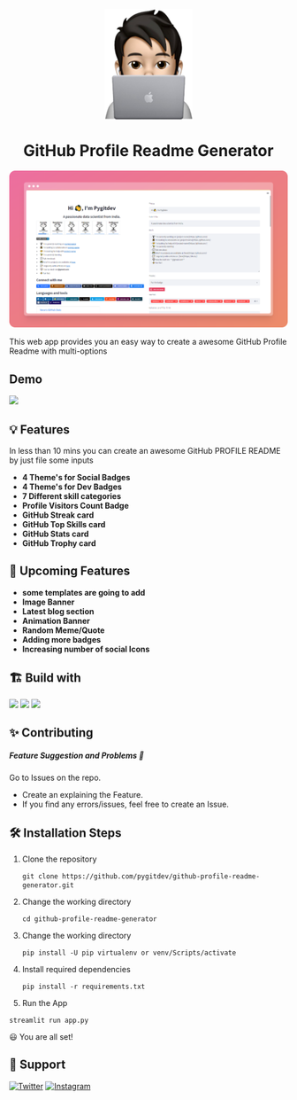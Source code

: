 <!-- fav/title -->
<p align="center">
<img src="src/favicon.png" height="200" align="center">
</p>
<h1 align="center">GitHub Profile Readme Generator</h1>

<!-- preview -->
<img src="src/github/preview-banner.png"><br>
<p>This web app provides you an easy way to create a awesome GitHub Profile Readme with multi-options</p>

## Demo
[![](https://img.shields.io/badge/Go_to_live_website-100000?style=for-the-badge&logo=amp&logoColor=white&labelColor=black&color=black)](https://share.streamlit.io/pygitdev/github-profile-readme-generator/main/app.py)

<!-- features -->
## 💡 Features <br>
In less than 10 mins you can create an awesome GitHub PROFILE README by just file some inputs
- **4 Theme's for Social Badges**
- **4 Theme's for Dev Badges**
- **7 Different skill categories**
- **Profile Visitors Count Badge**
- **GitHub Streak card**
- **GitHub Top Skills card**
- **GitHub Stats card**
- **GitHub Trophy card**

<!-- features -->
## 🎈 Upcoming  Features <br>
- **some templates are going to add**
- **Image Banner**
- **Latest blog section**
- **Animation Banner**
- **Random Meme/Quote**
- **Adding more badges**
- **Increasing number of social Icons**


## 🏗️ Build with
 <!-- top badges -->
![](https://img.shields.io/badge/Made%20with%20Python-000?style=for-the-badge&logo=python&logoColor=white)
![](https://img.shields.io/badge/Made%20with%20Streamlit-FF1B2D?style=for-the-badge&logo=streamlit&logoColor=white)
![](https://img.shields.io/badge/Made%20with%20love-000?style=for-the-badge&logo=GitHub-Sponsors&logoColor=red)

## ✨ Contributing
##### Feature Suggestion and Problems 💎
Go to Issues on the repo.
 - Create an explaining the Feature.
 - If you find any errors/issues, feel free to create an Issue.

## 🛠️ Installation Steps
1. Clone the repository
    ```shell
   git clone https://github.com/pygitdev/github-profile-readme-generator.git
   ```
2. Change the working directory
   ```shell
   cd github-profile-readme-generator
   ```
3. Change the working directory
   ```shell
   pip install -U pip virtualenv or venv/Scripts/activate
   ```
4. Install required dependencies
   ```shell
   pip install -r requirements.txt
   ```
5.  Run the App
   ```shell
   streamlit run app.py
   ```

😃 You are all set!

## 🙏 Support
[![Twitter](https://img.shields.io/badge/Twitter-%231DA1F2.svg?style=for-the-badge&logo=Twitter&logoColor=white)](https://twitter.com/pygitdev_)
[![Instagram](https://img.shields.io/badge/Instagram-%23E4405F.svg?style=for-the-badge&logo=Instagram&logoColor=white)](https://www.instagram.com/pygitdev/)
